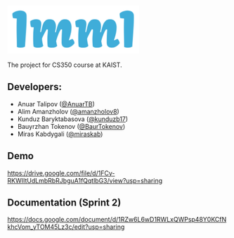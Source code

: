 ![ImmI](https://github.com/AnuarTB/immi-cs350/blob/master/experimental/logo.png)

The project for CS350 course at KAIST. 

## Developers: 
* Anuar Talipov ([@AnuarTB](https://github.com/AnuarTB))
* Alim Amanzholov ([@amanzholov8](https://github.com/amanzholov8))
* Kunduz Baryktabasova ([@kunduzb17](https://github.com/kunduzb17))
* Bauyrzhan Tokenov ([@BaurTokenov](https://github.com/BaurTokenov))
* Miras Kabdygali ([@miraskab](https://github.com/miraskab))

## Demo

https://drive.google.com/file/d/1FCy-RKWIItUdLmbRbRJbguA1fQqtlbG3/view?usp=sharing

## Documentation (Sprint 2)

https://docs.google.com/document/d/1RZw6L6wD1RWLxQWPsp48Y0KCfNkhcVom_yTOM45Lz3c/edit?usp=sharing


